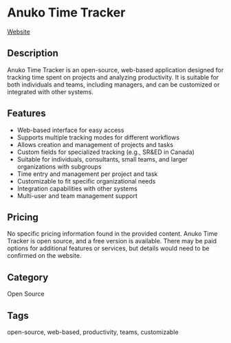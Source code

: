 # Anuko Time Tracker

[Website](https://www.anuko.com/time-tracker/index.htm)

## Description
Anuko Time Tracker is an open-source, web-based application designed for tracking time spent on projects and analyzing productivity. It is suitable for both individuals and teams, including managers, and can be customized or integrated with other systems.

## Features
- Web-based interface for easy access
- Supports multiple tracking modes for different workflows
- Allows creation and management of projects and tasks
- Custom fields for specialized tracking (e.g., SR&ED in Canada)
- Suitable for individuals, consultants, small teams, and larger organizations with subgroups
- Time entry and management per project and task
- Customizable to fit specific organizational needs
- Integration capabilities with other systems
- Multi-user and team management support

## Pricing

No specific pricing information found in the provided content. Anuko Time Tracker is open source, and a free version is available. There may be paid options for additional features or services, but details would need to be confirmed on the website.

## Category

Open Source

## Tags
open-source, web-based, productivity, teams, customizable
